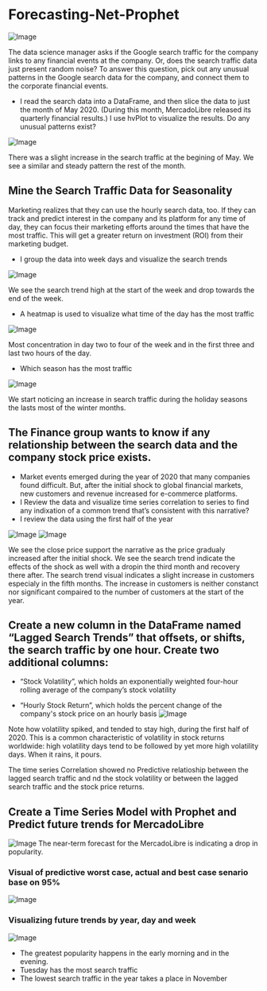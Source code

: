 # Forecasting-Net-Prophet

![Image](unit-11-readme-photo.png)

The data science manager asks if the Google search traffic for the company links to any financial events at the company. Or, does the search traffic data just present random noise? To answer this question, pick out any unusual patterns in the Google search data for the company, and connect them to the corporate financial events.

* I read the search data into a DataFrame, and then slice the data to just the month of May 2020. (During this month, MercadoLibre released its quarterly financial results.) I use hvPlot to visualize the results. Do any unusual patterns exist?


![Image](bokeh_plot7.png)

There was a slight increase in the search traffic at the begining of May. We see a similar and steady pattern the rest of the month.

## Mine the Search Traffic Data for Seasonality

Marketing realizes that they can use the hourly search data, too. If they can track and predict interest in the company and its platform for any time of day, they can focus their marketing efforts around the times that have the most traffic. This will get a greater return on investment (ROI) from their marketing budget.

* I group the data into week days and visualize the search trends

![Image](bokeh_plot6.png)


We see the search trend high at the start of  the week and drop towards the end of the week.

* A heatmap is used to visualize what time of the day has the most traffic

![Image](bokeh_plot5.png)

Most concentration in day two to four of the week and in the first three and last two hours of the day.

* Which season has the most traffic

![Image](bokeh_plot4.png)

We start noticing an increase in search traffic during the holiday seasons the lasts most of the winter months. 

## The Finance group wants to know if any relationship between the search data and the company stock price exists. 
* Market events emerged during the year of 2020 that many companies found difficult. But, after the initial shock to global financial markets, new customers and revenue increased for e-commerce platforms. 
* I Review the data and visualize time series correlation to series to find any indixation of a common trend that’s consistent with this narrative?
* I review the data using the first half of the year


![Image](bokeh_plot41.png)
![Image](bokeh_plot51.png)


We see the close price support the narrative as the price gradualy increased after the initial shock. We see the search trend indicate the effects of the shock as well with a dropin the third month and recovery there after. The search trend visual indicates a slight increase in customers especialy in the fifth months. The increase in customers is neither constanct nor significant compaired to the number of customers at the start of the year.

## Create a new column in the DataFrame named “Lagged Search Trends” that offsets, or shifts, the search traffic by one hour. Create two additional columns:
* “Stock Volatility”, which holds an exponentially weighted four-hour rolling average of the company’s stock volatility

* “Hourly Stock Return”, which holds the percent change of the company's stock price on an hourly basis
![Image](bokeh_plot10.png)

Note how volatility spiked, and tended to stay high, during the first half of 2020. This is a common characteristic of volatility in stock returns worldwide: high volatility days tend to be followed by yet more high volatility days. When it rains, it pours.

The time series Correlation showed no Predictive relatioship between the lagged search traffic and nd the stock volatility or between the lagged search traffic and the stock price returns.

## Create a Time Series Model with Prophet and Predict future trends for MercadoLibre
![Image](prophet.png)
The near-term forecast for the MercadoLibre is indicating a drop in popularity.

### Visual of predictive worst case, actual and best case senario base on 95%
![Image](yhat.png)

### Visualizing future trends by year, day and week
![Image](trends.png)

* The greatest popularity  happens in the early morning and in the evening.
* Tuesday has the most search traffic
* The lowest search traffic in the year takes a place in November

